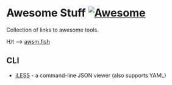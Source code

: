 # Awesome Stuff [![Awesome](https://awesome.re/badge.svg)](https://awesome.re)
Collection of links to awesome tools.  

H/t --> [awsm.fish](https://git.io/awsm.fish)

## CLI
* [jLESS](https://jless.io/) - a command-line JSON viewer (also supports YAML)

